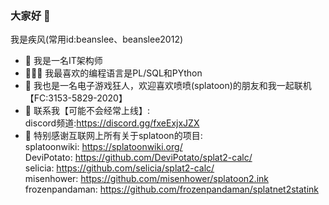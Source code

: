 ### 大家好 👋
我是疾风(常用id:beanslee、beanslee2012)
- 📜 我是一名IT架构师  
- 👨🏽‍💻 我最喜欢的编程语言是PL/SQL和PYthon  
- 🤗 我也是一名电子游戏狂人，欢迎喜欢喷喷(splatoon)的朋友和我一起联机【FC:3153-5829-2020】
- 💬 联系我【可能不会经常上线】:   
      discord频道:https://discord.gg/fxeExjxJZX  
- 🙇 特别感谢互联网上所有关于splatoon的项目:  
      splatoonwiki:   https://splatoonwiki.org/  
      DeviPotato:     https://github.com/DeviPotato/splat2-calc/  
      selicia:        https://github.com/selicia/splat2-calc/  
      misenhower:     https://github.com/misenhower/splatoon2.ink  
      frozenpandaman: https://github.com/frozenpandaman/splatnet2statink  
   



<!--
**beanslee2012/beanslee2012** is a ✨ _special_ ✨ repository because its `README.md` (this file) appears on your GitHub profile.

Here are some ideas to get you started:

- 🔭 I’m currently working on ...
- 🌱 I’m currently learning ...
- 👯 I’m looking to collaborate on ...
- 🤔 I’m looking for help with ...
- 😄 Pronouns: ...
- ⚡ Fun fact: ...
-->
